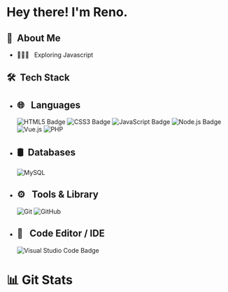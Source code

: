 <h1> Hey there! I'm Reno.</h1>

<h2>👾 &nbsp;About Me </h2>

- 👨🏻‍💻 &nbsp; Exploring Javascript

<h2> 🛠 &nbsp;Tech Stack</h2>

- ## 🌐 &nbsp; Languages
  ![HTML5 Badge](https://img.shields.io/badge/HTML5-E34F26?logo=html5&logoColor=fff&style=flat)
  ![CSS3 Badge](https://img.shields.io/badge/CSS3-1572B6?logo=css3&logoColor=fff&style=flat)
  ![JavaScript Badge](https://img.shields.io/badge/JavaScript-F7DF1E?logo=javascript&logoColor=000&style=flat)
  ![Node.js Badge](https://img.shields.io/badge/Node.js-393?logo=nodedotjs&logoColor=fff&style=flat)
  ![Vue.js](https://img.shields.io/badge/-Vue.Js-333333?style=flat&logo=vue.js)
  ![PHP](https://img.shields.io/badge/-PHP-333333?style=flat&logo=php)
  
- ## 🛢 &nbsp;Databases
  ![MySQL](https://img.shields.io/badge/-MySQL-333333?style=flat&logo=mysql)

- ## ⚙️ &nbsp; Tools & Library
  ![Git](https://img.shields.io/badge/-Git-333333?style=flat&logo=git)
  ![GitHub](https://img.shields.io/badge/-GitHub-333333?style=flat&logo=github)

- ## 🔧 &nbsp; Code Editor / IDE
  ![Visual Studio Code Badge](https://img.shields.io/badge/Visual%20Studio%20Code-007ACC?logo=visualstudiocode&logoColor=fff&style=flat)

# 📊 Git Stats



